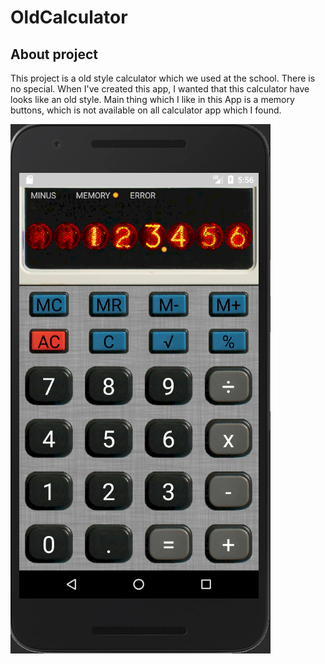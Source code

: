 # OldCalculator

## About project

This project is a old style calculator which we used at the school. There is no special. When I've created this app, I wanted that this calculator have looks like an old style. 
Main thing which I like in this App is a memory buttons, which is not available on all calculator app which I found.

![alt text](https://github.com/yopetra/OldCalculator/blob/master/sc_4.png)
